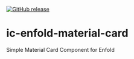 [![GitHub release](https://img.shields.io/github/release/InCuca/ic-material-card.svg)](https://GitHub.com/InCuca/ic-material-card/releases/)

# ic-enfold-material-card
Simple Material Card Component for Enfold
